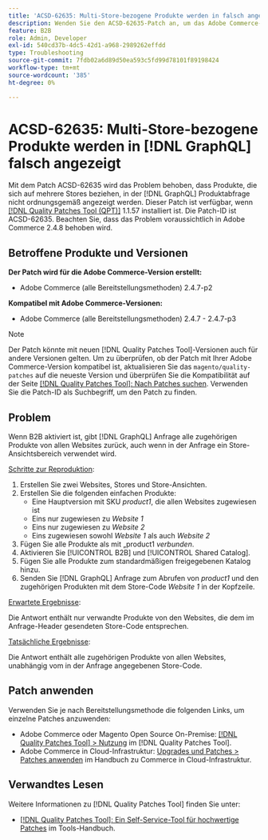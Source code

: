 ```yaml
---
title: 'ACSD-62635: Multi-Store-bezogene Produkte werden in falsch angezeigt [!DNL GraphQL]'
description: Wenden Sie den ACSD-62635-Patch an, um das Adobe Commerce-Problem zu beheben, bei dem Produkte, die mit mehreren Stores verbunden sind, in der Produktabfrage nicht  [!DNL GraphQL]  angezeigt werden.
feature: B2B
role: Admin, Developer
exl-id: 540cd37b-4dc5-42d1-a968-2989262effdd
type: Troubleshooting
source-git-commit: 7fdb02a6d89d50ea593c5fd99d78101f89198424
workflow-type: tm+mt
source-wordcount: '385'
ht-degree: 0%

---
```


# ACSD-62635: Multi-Store-bezogene Produkte werden in [!DNL GraphQL] falsch angezeigt

Mit dem Patch ACSD-62635 wird das Problem behoben, dass Produkte, die sich auf mehrere Stores beziehen, in der [!DNL GraphQL] Produktabfrage nicht ordnungsgemäß angezeigt werden. Dieser Patch ist verfügbar, wenn [[!DNL Quality Patches Tool (QPT)]](https://experienceleague.adobe.com/docs/commerce-operations/tools/quality-patches-tool/usage.html?lang=de) 1.1.57 installiert ist. Die Patch-ID ist ACSD-62635. Beachten Sie, dass das Problem voraussichtlich in Adobe Commerce 2.4.8 behoben wird.

## Betroffene Produkte und Versionen

**Der Patch wird für die Adobe Commerce-Version erstellt:**

* Adobe Commerce (alle Bereitstellungsmethoden) 2.4.7-p2

**Kompatibel mit Adobe Commerce-Versionen:**

* Adobe Commerce (alle Bereitstellungsmethoden) 2.4.7 - 2.4.7-p3

>[!NOTE]
>
>Der Patch könnte mit neuen [!DNL Quality Patches Tool]-Versionen auch für andere Versionen gelten. Um zu überprüfen, ob der Patch mit Ihrer Adobe Commerce-Version kompatibel ist, aktualisieren Sie das `magento/quality-patches` auf die neueste Version und überprüfen Sie die Kompatibilität auf der Seite [[!DNL Quality Patches Tool]: Nach Patches suchen](https://experienceleague.adobe.com/tools/commerce-quality-patches/index.html?lang=de). Verwenden Sie die Patch-ID als Suchbegriff, um den Patch zu finden.

## Problem

Wenn B2B aktiviert ist, gibt [!DNL GraphQL] Anfrage alle zugehörigen Produkte von allen Websites zurück, auch wenn in der Anfrage ein Store-Ansichtsbereich verwendet wird.

<u>Schritte zur Reproduktion</u>:

1. Erstellen Sie zwei Websites, Stores und Store-Ansichten.
1. Erstellen Sie die folgenden einfachen Produkte:
   * Eine Hauptversion mit SKU *product1*, die allen Websites zugewiesen ist
   * Eins nur zugewiesen zu *Website 1*
   * Eins nur zugewiesen zu *Website 2*
   * Eins zugewiesen sowohl *Website 1* als auch *Website 2*
1. Fügen Sie alle Produkte als mit „product1 *verbunden*.
1. Aktivieren Sie [!UICONTROL B2B] und [!UICONTROL Shared Catalog].
1. Fügen Sie alle Produkte zum standardmäßigen freigegebenen Katalog hinzu.
1. Senden Sie [!DNL GraphQL] Anfrage zum Abrufen von *product1* und den zugehörigen Produkten mit dem Store-Code *Website 1* in der Kopfzeile.

<u>Erwartete Ergebnisse</u>:

Die Antwort enthält nur verwandte Produkte von den Websites, die dem im Anfrage-Header gesendeten Store-Code entsprechen.

<u>Tatsächliche Ergebnisse</u>:

Die Antwort enthält alle zugehörigen Produkte von allen Websites, unabhängig vom in der Anfrage angegebenen Store-Code.

## Patch anwenden

Verwenden Sie je nach Bereitstellungsmethode die folgenden Links, um einzelne Patches anzuwenden:

* Adobe Commerce oder Magento Open Source On-Premise: [[!DNL Quality Patches Tool] > Nutzung](/help/tools/quality-patches-tool/usage.md) im [!DNL Quality Patches Tool].
* Adobe Commerce in Cloud-Infrastruktur: [Upgrades und Patches > Patches anwenden](https://experienceleague.adobe.com/docs/commerce-cloud-service/user-guide/develop/upgrade/apply-patches.html?lang=de) im Handbuch zu Commerce in Cloud-Infrastruktur.

## Verwandtes Lesen

Weitere Informationen zu [!DNL Quality Patches Tool] finden Sie unter:

* [[!DNL Quality Patches Tool]: Ein Self-Service-Tool für hochwertige Patches](/help/tools/quality-patches-tool/quality-patches-tool-to-self-serve-quality-patches.md) im Tools-Handbuch.

